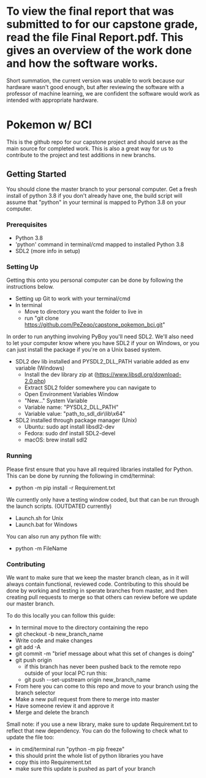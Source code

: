 # To view the final report that was submitted to for our capstone grade, read the file Final Report.pdf. This gives an overview of the work done and how the software works.
Short summation, the current version was unable to work because our hardware wasn't good enough, but after reviewing the software with a professor of machine learning, we are confident the software would work as intended with appropriate hardware. 

# Pokemon w/ BCI

This is the github repo for our capstone project and should serve as the main source for completed work. This is also a great way for us to contribute to the project and test additions in new branchs.

## Getting Started

You should clone the master branch to your personal computer. Get a fresh install of python 3.8 if you don't already have one, the build script will assume that "python" in your terminal is mapped to Python 3.8 on your computer.

### Prerequisites

* Python 3.8
* 'python' command in terminal/cmd mapped to installed Python 3.8
* SDL2 (more info in setup)

### Setting Up

Getting this onto you personal computer can be done by following the instructions below.

* Setting up Git to work with your terminal/cmd
* In terminal
  * Move to directory you want the folder to live in
  * run "git clone https://github.com/PeZeqo/capstone_pokemon_bci.git"

In order to run anything involving PyBoy you'll need SDL2. We'll also need to let your computer know where you have SDL2 if your on Windows, or you can just install the package if you're on a Unix based system.

* SDL2 dev lib installed and PYSDL2_DLL_PATH variable added as env variable (Windows)
  * Install the dev library zip at (https://www.libsdl.org/download-2.0.php)
  * Extract SDL2 folder somewhere you can navigate to
  * Open Environment Variables Window
  * "New..." System Variable
  * Variable name: "PYSDL2_DLL_PATH"
  * Variable value: "path_to_sdl_dir\lib\x64"
* SDL2 installed through package manager (Unix)
  * Ubuntu: sudo apt install libsdl2-dev
  * Fedora: sudo dnf install SDL2-devel
  * macOS: brew install sdl2


### Running

Please first ensure that you have all required libraries installed for Python. This can be done by running the following in cmd/terminal: 
* python -m pip install -r Requirement.txt

We currently only have a testing window coded, but that can be run through the launch scripts. (OUTDATED currently)

* Launch.sh  for Unix
* Launch.bat for Windows

You can also run any python file with:
* python -m FileName


### Contributing

We want to make sure that we keep the master branch clean, as in it will always contain functional, reviewed code. Contributing to this should be done by working and testing in sperate branches from master, and then creating pull requests to merge so that others can review before we update our master branch.

To do this locally you can follow this guide:

* In terminal move to the directory containing the repo
* git checkout -b new_branch_name
* Write code and make changes
* git add -A
* git commit -m "brief message about what this set of changes is doing"
* git push origin
  * if this branch has never been pushed back to the remote repo outside of your local PC run this:
  * git push --set-upstream origin new_branch_name
* From here you can come to this repo and move to your branch using the branch selector
* Make a new pull request from there to merge into master
* Have someone review it and approve it
* Merge and delete the branch
  
Small note: if you use a new library, make sure to update Requirement.txt to reflect that new dependency. You can do the following to check what to update the file too:

* in cmd/terminal run "python -m pip freeze"
* this should print the whole list of python libraries you have
* copy this into Requirement.txt
* make sure this update is pushed as part of your branch
